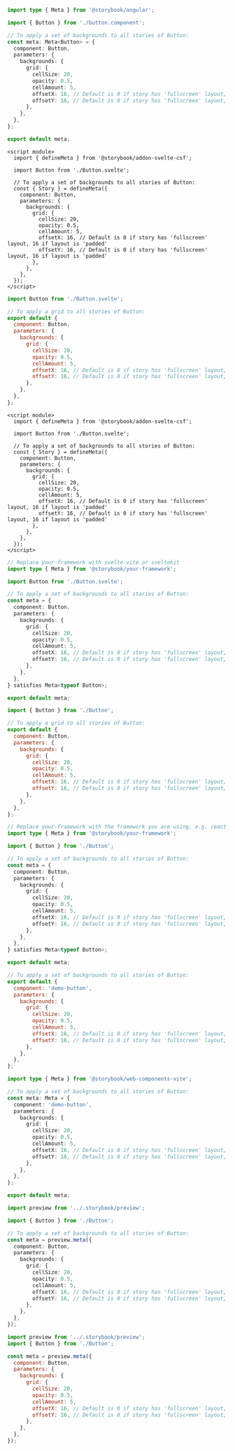 ```ts filename="Button.stories.ts" renderer="angular" language="ts"
import type { Meta } from '@storybook/angular';

import { Button } from './button.component';

// To apply a set of backgrounds to all stories of Button:
const meta: Meta<Button> = {
  component: Button,
  parameters: {
    backgrounds: {
      grid: {
        cellSize: 20,
        opacity: 0.5,
        cellAmount: 5,
        offsetX: 16, // Default is 0 if story has 'fullscreen' layout, 16 if layout is 'padded'
        offsetY: 16, // Default is 0 if story has 'fullscreen' layout, 16 if layout is 'padded'
      },
    },
  },
};

export default meta;
```

```svelte filename="Button.stories.svelte" renderer="svelte" language="js" tabTitle="Svelte CSF"
<script module>
  import { defineMeta } from '@storybook/addon-svelte-csf';

  import Button from './Button.svelte';

  // To apply a set of backgrounds to all stories of Button:
  const { Story } = defineMeta({
    component: Button,
    parameters: {
      backgrounds: {
        grid: {
          cellSize: 20,
          opacity: 0.5,
          cellAmount: 5,
          offsetX: 16, // Default is 0 if story has 'fullscreen' layout, 16 if layout is 'padded'
          offsetY: 16, // Default is 0 if story has 'fullscreen' layout, 16 if layout is 'padded'
        },
      },
    },
  });
</script>
```

```js filename="Button.stories.js" renderer="svelte" language="js" tabTitle="CSF"
import Button from './Button.svelte';

// To apply a grid to all stories of Button:
export default {
  component: Button,
  parameters: {
    backgrounds: {
      grid: {
        cellSize: 20,
        opacity: 0.5,
        cellAmount: 5,
        offsetX: 16, // Default is 0 if story has 'fullscreen' layout, 16 if layout is 'padded'
        offsetY: 16, // Default is 0 if story has 'fullscreen' layout, 16 if layout is 'padded'
      },
    },
  },
};
```

```svelte filename="Button.stories.svelte" renderer="svelte" language="ts" tabTitle="Svelte CSF"
<script module>
  import { defineMeta } from '@storybook/addon-svelte-csf';

  import Button from './Button.svelte';

  // To apply a set of backgrounds to all stories of Button:
  const { Story } = defineMeta({
    component: Button,
    parameters: {
      backgrounds: {
        grid: {
          cellSize: 20,
          opacity: 0.5,
          cellAmount: 5,
          offsetX: 16, // Default is 0 if story has 'fullscreen' layout, 16 if layout is 'padded'
          offsetY: 16, // Default is 0 if story has 'fullscreen' layout, 16 if layout is 'padded'
        },
      },
    },
  });
</script>
```

```ts filename="Button.stories.ts" renderer="svelte" language="ts" tabTitle="CSF"
// Replace your-framework with svelte-vite or sveltekit
import type { Meta } from '@storybook/your-framework';

import Button from './Button.svelte';

// To apply a set of backgrounds to all stories of Button:
const meta = {
  component: Button,
  parameters: {
    backgrounds: {
      grid: {
        cellSize: 20,
        opacity: 0.5,
        cellAmount: 5,
        offsetX: 16, // Default is 0 if story has 'fullscreen' layout, 16 if layout is 'padded'
        offsetY: 16, // Default is 0 if story has 'fullscreen' layout, 16 if layout is 'padded'
      },
    },
  },
} satisfies Meta<typeof Button>;

export default meta;
```

```js filename="Button.stories.js|jsx" renderer="common" language="js" tabTitle="CSF 3"
import { Button } from './Button';

// To apply a grid to all stories of Button:
export default {
  component: Button,
  parameters: {
    backgrounds: {
      grid: {
        cellSize: 20,
        opacity: 0.5,
        cellAmount: 5,
        offsetX: 16, // Default is 0 if story has 'fullscreen' layout, 16 if layout is 'padded'
        offsetY: 16, // Default is 0 if story has 'fullscreen' layout, 16 if layout is 'padded'
      },
    },
  },
};
```

```ts filename="Button.stories.ts|tsx" renderer="common" language="ts" tabTitle="CSF 3"
// Replace your-framework with the framework you are using, e.g. react-vite, nextjs, vue3-vite, etc.
import type { Meta } from '@storybook/your-framework';

import { Button } from './Button';

// To apply a set of backgrounds to all stories of Button:
const meta = {
  component: Button,
  parameters: {
    backgrounds: {
      grid: {
        cellSize: 20,
        opacity: 0.5,
        cellAmount: 5,
        offsetX: 16, // Default is 0 if story has 'fullscreen' layout, 16 if layout is 'padded'
        offsetY: 16, // Default is 0 if story has 'fullscreen' layout, 16 if layout is 'padded'
      },
    },
  },
} satisfies Meta<typeof Button>;

export default meta;
```

```js filename="Button.stories.js" renderer="web-components" language="js"
// To apply a set of backgrounds to all stories of Button:
export default {
  component: 'demo-button',
  parameters: {
    backgrounds: {
      grid: {
        cellSize: 20,
        opacity: 0.5,
        cellAmount: 5,
        offsetX: 16, // Default is 0 if story has 'fullscreen' layout, 16 if layout is 'padded'
        offsetY: 16, // Default is 0 if story has 'fullscreen' layout, 16 if layout is 'padded'
      },
    },
  },
};
```

```ts filename="Button.stories.ts" renderer="web-components" language="ts"
import type { Meta } from '@storybook/web-components-vite';

// To apply a set of backgrounds to all stories of Button:
const meta: Meta = {
  component: 'demo-button',
  parameters: {
    backgrounds: {
      grid: {
        cellSize: 20,
        opacity: 0.5,
        cellAmount: 5,
        offsetX: 16, // Default is 0 if story has 'fullscreen' layout, 16 if layout is 'padded'
        offsetY: 16, // Default is 0 if story has 'fullscreen' layout, 16 if layout is 'padded'
      },
    },
  },
};

export default meta;
```

```ts filename="Button.stories.ts|tsx" renderer="react" language="ts" tabTitle="CSF Next 🧪"
import preview from '../.storybook/preview';

import { Button } from './Button';

// To apply a set of backgrounds to all stories of Button:
const meta = preview.meta({
  component: Button,
  parameters: {
    backgrounds: {
      grid: {
        cellSize: 20,
        opacity: 0.5,
        cellAmount: 5,
        offsetX: 16, // Default is 0 if story has 'fullscreen' layout, 16 if layout is 'padded'
        offsetY: 16, // Default is 0 if story has 'fullscreen' layout, 16 if layout is 'padded'
      },
    },
  },
});
```

<!-- JS snippets still needed while providing both CSF 3 & Next -->

```js filename="Button.stories.js|jsx" renderer="react" language="js" tabTitle="CSF Next 🧪"
import preview from '../.storybook/preview';
import { Button } from './Button';

const meta = preview.meta({
  component: Button,
  parameters: {
    backgrounds: {
      grid: {
        cellSize: 20,
        opacity: 0.5,
        cellAmount: 5,
        offsetX: 16, // Default is 0 if story has 'fullscreen' layout, 16 if layout is 'padded'
        offsetY: 16, // Default is 0 if story has 'fullscreen' layout, 16 if layout is 'padded'
      },
    },
  },
});
```
